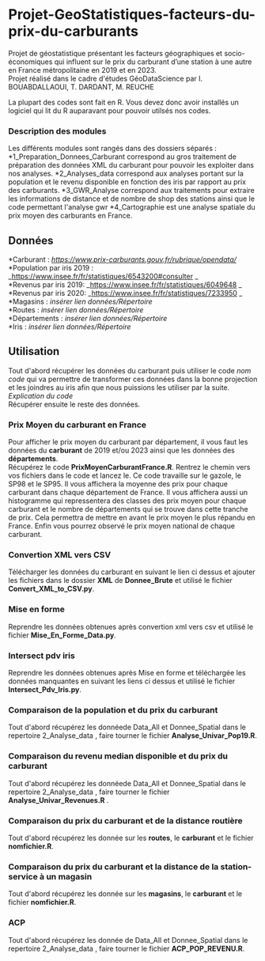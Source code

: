 # Projet-GeoStatistiques-facteurs-du-prix-du-carburants
Projet de géostatistique présentant les facteurs géographiques et socio-économiques qui influent sur le prix du carburant d’une station à une autre en France métropolitaine en 2019 et en 2023.    
Projet réalisé dans le cadre d'études GéoDataScience par I. BOUABDALLAOUI, T. DARDANT, M. REUCHE  

La plupart des codes sont fait en R. Vous devez donc avoir installés un logiciel qui lit du R auparavant pour pouvoir utilsés nos codes.  

### Description des modules
Les différents modules sont rangés dans des dossiers séparés :
*1_Preparation_Donnees_Carburant correspond au gros traitement de préparation des données XML du carburant pour pouvoir les exploiter dans nos analyses. 
*2_Analyses_data correspond aux analyses portant sur la population et le revenu disponible en fonction des iris par rapport au prix des carburants.
*3_GWR_Analyse correspond aux traitements pour extraire les informations de distance et de nombre de shop des stations ainsi que le code permettant l'analyse gwr
*4_Cartographie est une analyse spatiale du prix moyen des carburants en France.

## Données
*Carburant : _https://www.prix-carburants.gouv.fr/rubrique/opendata/_  
*Population par iris 2019 : _https://www.insee.fr/fr/statistiques/6543200#consulter _  
*Revenus par iris 2019: _https://www.insee.fr/fr/statistiques/6049648 _ 
*Revenus par iris 2020: _https://www.insee.fr/fr/statistiques/7233950 _ 
*Magasins : _insérer lien données/Répertoire_  
*Routes : _insérer lien données/Répertoire_  
*Départements : _insérer lien données/Répertoire_  
*Iris : _insérer lien données/Répertoire_  

## Utilisation 
Tout d'abord récupérer les données du carburant puis utiliser le code _nom code_ qui va permettre de transformer ces données dans la bonne projection et les joindres au iris afin que nous puissions les utiliser par la suite.  
_Explication du code_  
Récupérer ensuite le reste des données.  

### Prix Moyen du carburant en France
Pour afficher le prix moyen du carburant par département, il vous faut les données du **carburant** de 2019 et/ou 2023 ainsi que les données des **départements**.  
Récupérez le code **PrixMoyenCarburantFrance.R**. Rentrez le chemin vers vos fichiers dans le code et lancez le. Ce code travaille sur le gazole, le SP98 et le SP95. Il vous affichera la moyenne des prix pour chaque carburant dans chaque département de France. Il vous affichera aussi un histogramme qui repressentera des classes des prix moyen pour chaque carburant et le nombre de départements qui se trouve dans cette tranche de prix. Cela permettra de mettre en avant le prix moyen le plus répandu en France. Enfin vous pourrez observé le prix moyen national de chaque carburant.   

### Convertion XML vers CSV
Télécharger les données du carburant en suivant le lien ci dessus et ajouter les fichiers dans le dossier **XML** de **Donnee_Brute** et utilisé le fichier **Convert_XML_to_CSV.py**.

### Mise en forme 
Reprendre les données obtenues après convertion xml vers csv et utilisé le fichier **Mise_En_Forme_Data.py**.

### Intersect pdv iris
Reprendre les données obtenues après Mise en forme et téléchargée les données manquantes en suivant les liens ci dessus et utilisé le fichier **Intersect_Pdv_Iris.py**.

### Comparaison de la population et du prix du carburant
Tout d'abord récupérez les donnéede Data_All et Donnee_Spatial dans le repertoire 2_Analyse_data , faire tourner le fichier **Analyse_Univar_Pop19.R**.  

### Comparaison du revenu median disponible et du prix du carburant
Tout d'abord récupérez les donnéede Data_All et Donnee_Spatial dans le repertoire 2_Analyse_data , faire tourner le fichier **Analyse_Univar_Revenues.R** .


### Comparaison du prix du carburant et de la distance routière 
Tout d'abord récupérez les donnée sur les **routes**, le **carburant** et le fichier **nomfichier.R**.  


### Comparaison du prix du carburant et la distance de la station-service à un magasin 
Tout d'abord récupérez les donnée sur les **magasins**, le **carburant** et le fichier **nomfichier.R**.  

### ACP
Tout d'abord récupérez les donnée de Data_All et Donnee_Spatial dans le repertoire 2_Analyse_data  , faire tourner le fichier **ACP_POP_REVENU.R**.  






